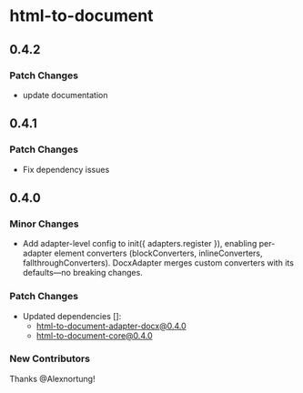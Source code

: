 # html-to-document

## 0.4.2

### Patch Changes

- update documentation

## 0.4.1

### Patch Changes

- Fix dependency issues

## 0.4.0

### Minor Changes

- Add adapter-level config to init({ adapters.register }), enabling per-adapter element converters (blockConverters, inlineConverters, fallthroughConverters). DocxAdapter merges custom converters with its defaults—no breaking changes.

### Patch Changes

- Updated dependencies []:
  - html-to-document-adapter-docx@0.4.0
  - html-to-document-core@0.4.0

### New Contributors

Thanks @Alexnortung!

